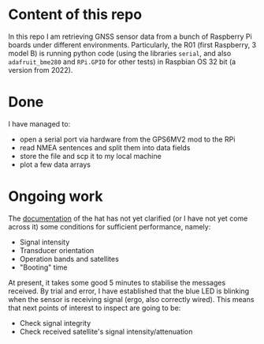 # Content of this repo

In this repo I am retrieving GNSS sensor data from a bunch of Raspberry Pi boards under different environments. Particularly, the R01 (first Raspberry, 3 model B) is running python code (using the libraries `serial`, and also `adafruit_bme280` and `RPi.GPIO` for other tests) in Raspbian OS 32 bit (a version from 2022).

# Done

I have managed to:
* open a serial port via hardware from the GPS6MV2 mod to the RPi
* read NMEA sentences and split them into data fields
* store the file and scp it to my local machine
* plot a few data arrays

# Ongoing work

The [documentation](https://components101.com/sites/default/files/component_datasheet/NEO6MV2%20GPS%20Module%20Datasheet.pdf) of the hat has not yet clarified (or I have not yet come across it) some conditions for sufficient performance, namely:
* Signal intensity
* Transducer orientation
* Operation bands and satellites
* "Booting" time

At present, it takes some good 5 minutes to stabilise the messages received. By trial and error, I have established that the blue LED is blinking when the sensor is receiving signal (ergo, also correctly wired). This means that next points of interest to inspect are going to be:
* Check signal integrity
* Check received satellite's signal intensity/attenuation
